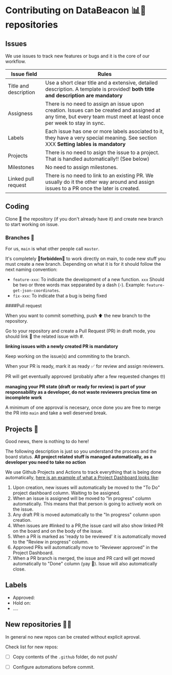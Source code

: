 # Contributing on DataBeacon 📊🥓 repositories

## Issues

We use issues to track new features or bugs and it is the core of our workflow. 

Issue field | Rules 
----------- | -------------
Title and description | Use a short clear title and a extensive, detailed description. A template is provided! **both title and description are mandatory**
Assigness | There is no need to assign an issue upon creation. Issues can be created and assigned at any time, but every team must meet at least once per week to stay in sync. 
Labels | Each issue has one or more labels asociated to it, they have a very special meaning. See section XXX **Setting lables is mandatory**
Projects | There is no need to asign the issue to a project. That is handled automatically!! (See below)
Milestones | No need to assign milestones. 
Linked pull request | There is no need to link to an existing PR. We usually do it the other way around and assign issues to a PR once the later is created. 

## Coding

Clone 🧬 the repository (if you don't already have it) and create new branch to start working on issue.

### Branches  🌳

For us, `main` is what other people call `master`.

It's completely 🚫**forbidden**🚫 to work directly on main, to code new stuff you must create a new branch. Depending on what it is for it should follow the next naming convention: 

- `feature-xxx`: To indicate the development of a new function. `xxx` Should be two or three words max sepparated by a dash (-). Example: `feature-get-json-coordinates`.
- `fix-xxx`: To indicate that a bug is being fixed

####Pull request 

When you want to commit something, push ⬆️ the new branch to the repository.

Go to your repository and create a Pull Request (PR) in draft mode, you should link 🔗 the related issue with #.

**linking issues with a newly created PR is mandatory**

Keep working on the issue(s) and commiting to the branch.

When your PR is ready, mark it as ready ✅ for review and assign reviewers.

PR will get eventually approved (probably after a few requested changes 🤓)

**managing your PR state (draft or ready for review) is part of your responsability as a developer, do not waste reviewers precius time on incomplete work**

A minimum of one approval is necesary, once done you are free to merge the PR into `main` and take a well deserved break. 

## Projects 📑

Good news, there is nothing to do here! 

The following description is just so you understand the process and the board status. **All project related stuff is managed automatically, as a developer you need to take no action**

We use Github Projects and Actions to track everything that is being done automatically, [here is an example of what a Project Dashboard looks like](https://github.com/databeacon/.github/projects/2):  

  1. Upon creation, new issues will automatically be moved to the "To Do" project dashboard column. Waiting to be assigned.
  2. When an issue is assigned will be moved to "In progress" column automatically. This means that that person is going to actively work on the issue.
  3. Any draft PR is moved automatically to the "In progress" column upon creation.
  4. When issues are #linked to a PR,the issue card will also show linked PR on the board and on the body of the issue.
  8. When a PR is marked as 'ready to be reviewed' it is automatically moved to the "Review in progress" column.
  9. Approved PRs will automatically move to "Reviewer approved" in the Project Dashboard.
  10. When a PR branch is merged, the issue and PR card will get moved automatically to "Done" column (yay 🤩). Issue will also automatically close.

## Labels  

- Approved:
- Hold on: 
- .... 

## New repositories 👨‍🍳

In general no new repos can be created without explicit aproval. 

Check list for new repos:

- [ ] Copy contents of the `.github` folder, do not push/
- [ ] Configure automations before commit.


